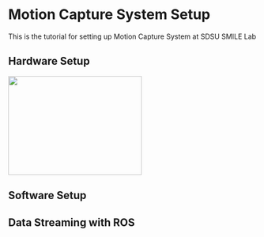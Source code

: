 # Motion Capture System Setup

This is the tutorial for setting up Motion Capture System at SDSU SMILE Lab

## Hardware Setup
<td><img src="https://github.com/SMILE-SDSU/Motion-Capture-System-Setup/MCS.png" width="270" height="200" /></td>

## Software Setup


## Data Streaming with ROS
